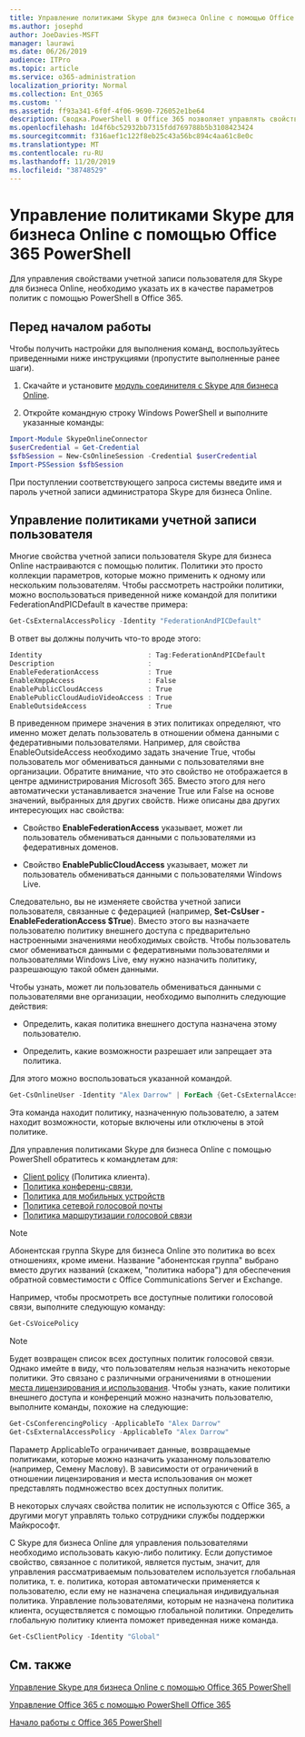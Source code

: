 ```yaml
---
title: Управление политиками Skype для бизнеса Online с помощью Office 365 PowerShell
ms.author: josephd
author: JoeDavies-MSFT
manager: laurawi
ms.date: 06/26/2019
audience: ITPro
ms.topic: article
ms.service: o365-administration
localization_priority: Normal
ms.collection: Ent_O365
ms.custom: ''
ms.assetid: ff93a341-6f0f-4f06-9690-726052e1be64
description: Сводка.PowerShell в Office 365 позволяет управлять свойствами учетной записи пользователя Skype для бизнеса Online с политиками.
ms.openlocfilehash: 1d4f6bc52932bb7315fdd769788b5b3108423424
ms.sourcegitcommit: f316aef1c122f8eb25c43a56bc894c4aa61c8e0c
ms.translationtype: MT
ms.contentlocale: ru-RU
ms.lasthandoff: 11/20/2019
ms.locfileid: "38748529"
---
```

# <a name="manage-skype-for-business-online-policies-with-office-365-powershell"></a>Управление политиками Skype для бизнеса Online с помощью Office 365 PowerShell

Для управления свойствами учетной записи пользователя для Skype для бизнеса Online, необходимо указать их в качестве параметров политик с помощью PowerShell в Office 365.
  
## <a name="before-you-begin"></a>Перед началом работы

Чтобы получить настройки для выполнения команд, воспользуйтесь приведенными ниже инструкциями (пропустите выполненные ранее шаги).
  
1. Скачайте и установите [ модуль соединителя с Skype для бизнеса Online](https://www.microsoft.com/download/details.aspx?id=39366).
    
2. Откройте командную строку Windows PowerShell и выполните указанные команды: 
    
```powershell
Import-Module SkypeOnlineConnector
$userCredential = Get-Credential
$sfbSession = New-CsOnlineSession -Credential $userCredential
Import-PSSession $sfbSession
  ```

При поступлении соответствующего запроса системы введите имя и пароль учетной записи администратора Skype для бизнеса Online.
    
## <a name="manage-user-account-policies"></a>Управление политиками учетной записи пользователя

Многие свойства учетной записи пользователя Skype для бизнеса Online настраиваются с помощью политик. Политики  это просто коллекции параметров, которые можно применить к одному или нескольким пользователям. Чтобы рассмотреть настройки политики, можно воспользоваться приведенной ниже командой для политики FederationAndPICDefault в качестве примера:
  
```powershell
Get-CsExternalAccessPolicy -Identity "FederationAndPICDefault"
```

В ответ вы должны получить что-то вроде этого:
  
```powershell
Identity                          : Tag:FederationAndPICDefault
Description                       :
EnableFederationAccess            : True
EnableXmppAccess                  : False
EnablePublicCloudAccess           : True
EnablePublicCloudAudioVideoAccess : True
EnableOutsideAccess               : True
```

В приведенном примере значения в этих политиках определяют, что именно может делать пользователь в отношении обмена данными с федеративными пользователями. Например, для свойства EnableOutsideAccess необходимо задать значение True, чтобы пользователь мог обмениваться данными с пользователями вне организации. Обратите внимание, что это свойство не отображается в центре администрирования Microsoft 365. Вместо этого для него автоматически устанавливается значение True или False на основе значений, выбранных для других свойств. Ниже описаны два других интересующих нас свойства:
  
- Свойство **EnableFederationAccess** указывает, может ли пользователь обмениваться данными с пользователями из федеративных доменов.
    
- Свойство **EnablePublicCloudAccess** указывает, может ли пользователь обмениваться данными с пользователями Windows Live.
    
Следовательно, вы не изменяете свойства учетной записи пользователя, связанные с федерацией (например, **Set-CsUser -EnableFederationAccess $True**). Вместо этого вы назначаете пользователю политику внешнего доступа с предварительно настроенными значениями необходимых свойств. Чтобы пользователь смог обмениваться данными с федеративными пользователями и пользователями Windows Live, ему нужно назначить политику, разрешающую такой обмен данными.
  
Чтобы узнать, может ли пользователь обмениваться данными с пользователями вне организации, необходимо выполнить следующие действия:
  
- Определить, какая политика внешнего доступа назначена этому пользователю.
    
- Определить, какие возможности разрешает или запрещает эта политика.
    
Для этого можно воспользоваться указанной командой.
  
```powershell
Get-CsOnlineUser -Identity "Alex Darrow" | ForEach {Get-CsExternalAccessPolicy -Identity $_.ExternalAccessPolicy}
```

Эта команда находит политику, назначенную пользователю, а затем находит возможности, которые включены или отключены в этой политике.
  
Для управления политиками Skype для бизнеса Online с помощью PowerShell обратитесь к командлетам для:

- [Client policy](https://docs.microsoft.com/previous-versions//mt228132(v=technet.10)#client-policy-cmdlets) (Политика клиента).
- [Политика конференц-связи](https://docs.microsoft.com/previous-versions//mt228132(v=technet.10)#conferencing-policy-cmdlets),
- [Политика для мобильных устройств](https://docs.microsoft.com/previous-versions//mt228132(v=technet.10)#mobile-policy-cmdlets)
- [Политика сетевой голосовой почты](https://docs.microsoft.com/previous-versions//mt228132(v=technet.10)#online-voicemail-policy-cmdlets)
- [Политика маршрутизации голосовой связи](https://docs.microsoft.com/previous-versions//mt228132(v=technet.10)#voice-routing-policy-cmdlets)


> [!NOTE]
> Абонентская группа Skype для бизнеса Online  это политика во всех отношениях, кроме имени. Название "абонентская группа" выбрано вместо других названий (скажем, "политика набора") для обеспечения обратной совместимости с Office Communications Server и Exchange. 
  
Например, чтобы просмотреть все доступные политики голосовой связи, выполните следующую команду:
  
```powershell
Get-CsVoicePolicy
```

> [!NOTE]
> Будет возвращен список всех доступных политик голосовой связи. Однако имейте в виду, что пользователям нельзя назначить некоторые политики. Это связано с различными ограничениями в отношении [места лицензирования и использования](https://msdn.microsoft.com/library/azure/dn194136.aspx). Чтобы узнать, какие политики внешнего доступа и конференций можно назначить пользователю, выполните команды, похожие на следующие: 

```powershell
Get-CsConferencingPolicy -ApplicableTo "Alex Darrow"
Get-CsExternalAccessPolicy -ApplicableTo "Alex Darrow"
```

Параметр ApplicableTo ограничивает данные, возвращаемые политиками, которые можно назначить указанному пользователю (например, Семену Маслову). В зависимости от ограничений в отношении лицензирования и места использования он может представлять подмножество всех доступных политик. 
  
В некоторых случаях свойства политик не используются с Office 365, а другими могут управлять только сотрудники службы поддержки Майкрософт. 
  
С Skype для бизнеса Online для управления пользователями необходимо использовать какую-либо политику. Если допустимое свойство, связанное с политикой, является пустым, значит, для управления рассматриваемым пользователем используется глобальная политика, т. е. политика, которая автоматически применяется к пользователю, если ему не назначена специальная индивидуальная политика. Управление пользователями, которым не назначена политика клиента, осуществляется с помощью глобальной политики. Определить глобальную политику клиента поможет приведенная ниже команда.
  
```powershell
Get-CsClientPolicy -Identity "Global"
```

## <a name="see-also"></a>См. также

[Управление Skype для бизнеса Online с помощью Office 365 PowerShell](manage-skype-for-business-online-with-office-365-powershell.md)
  
[Управление Office 365 с помощью PowerShell Office 365](manage-office-365-with-office-365-powershell.md)
  
[Начало работы с Office 365 PowerShell](getting-started-with-office-365-powershell.md)

